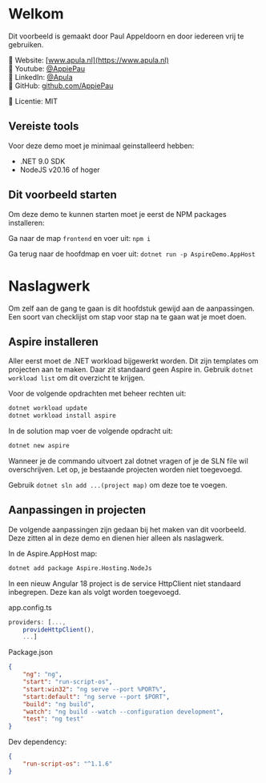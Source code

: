 # Welkom

Dit voorbeeld is gemaakt door Paul Appeldoorn en door iedereen vrij te gebruiken.

🔗 Website: [www.apula.nl](https://www.apula.nl) \
🔗 Youtube: [@AppiePau](https://www.youtube.com/@Appiepau) \
🔗 LinkedIn: [@Apula](https://www.linkedin.com/company/apula) \
🔗 GitHub: [github.com/AppiePau](https://github.com/AppiePau)

📜 Licentie: MIT

## Vereiste tools
Voor deze demo moet je minimaal geinstalleerd hebben:
* .NET 9.0 SDK
* NodeJS v20.16 of hoger

## Dit voorbeeld starten
Om deze demo te kunnen starten moet je eerst de NPM packages installeren:

Ga naar de map `frontend` en voer uit: `npm i`

Ga terug naar de hoofdmap en voer uit: `dotnet run -p AspireDemo.AppHost`


# Naslagwerk
Om zelf aan de gang te gaan is dit hoofdstuk gewijd aan de aanpassingen. Een soort van checklijst om stap voor stap na te gaan wat je moet doen.

## Aspire installeren

Aller eerst moet de .NET workload bijgewerkt worden. Dit zijn templates om projecten aan te maken. Daar zit standaard geen Aspire in. Gebruik `dotnet workload list` om dit overzicht te krijgen.

Voor de volgende opdrachten met beheer rechten uit:

```sh
dotnet workload update
dotnet workload install aspire
```

In de solution map voer de volgende opdracht uit:

```sh
dotnet new aspire
```

Wanneer je de commando uitvoert zal dotnet vragen of je de SLN file wil overschrijven. Let op, je bestaande projecten worden niet toegevoegd.

Gebruik `dotnet sln add ...(project map)` om deze toe te voegen.

## Aanpassingen in projecten

De volgende aanpassingen zijn gedaan bij het maken van dit voorbeeld. Deze zitten al in deze demo en dienen hier alleen als naslagwerk.

In de Aspire.AppHost map:

```sh
dotnet add package Aspire.Hosting.NodeJs
```

In een nieuw Angular 18 project is de service HttpClient niet standaard inbegrepen. Deze kan als volgt worden toegevoegd.

app.config.ts
```js
providers: [...,
    provideHttpClient(),
    ...]
```

Package.json

```json
{
    "ng": "ng",
    "start": "run-script-os",
    "start:win32": "ng serve --port %PORT%",
    "start:default": "ng serve --port $PORT",
    "build": "ng build",
    "watch": "ng build --watch --configuration development",
    "test": "ng test"
}
```

Dev dependency:

```json
{
    "run-script-os": "^1.1.6"
}
```


